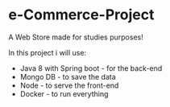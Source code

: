 # e-Commerce-Project

<p>
A Web Store made for studies purposes!
</p>

<p>
In this project i will use:
<ul>
    <li>Java 8 with Spring boot - for the back-end</li>
    <li> Mongo DB - to save the data
    <li>Node - to serve the front-end</li>
    <li>Docker - to run everything</li>
</ul>
</p>
